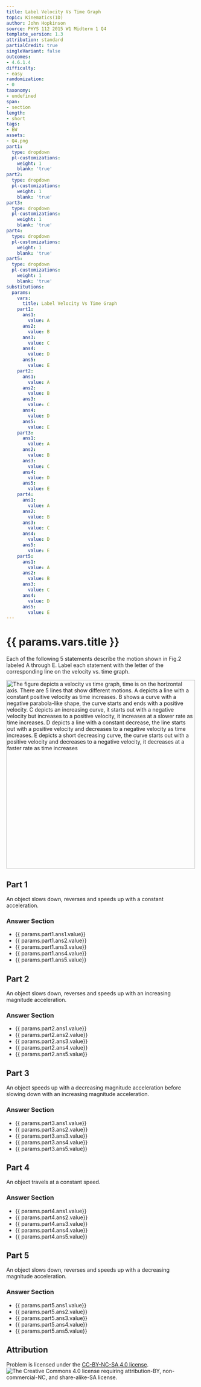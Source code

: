 ```yaml
---
title: Label Velocity Vs Time Graph
topic: Kinematics(1D)
author: John Hopkinson
source: PHYS 112 2015 W1 Midterm 1 Q4
template_version: 1.3
attribution: standard
partialCredit: true
singleVariant: false
outcomes:
- 4.6.1.4
difficulty:
- easy
randomization:
- 0
taxonomy:
- undefined
span:
- section
length:
- short
tags:
- EW
assets:
- Q4.png
part1:
  type: dropdown
  pl-customizations:
    weight: 1
    blank: 'true'
part2:
  type: dropdown
  pl-customizations:
    weight: 1
    blank: 'true'
part3:
  type: dropdown
  pl-customizations:
    weight: 1
    blank: 'true'
part4:
  type: dropdown
  pl-customizations:
    weight: 1
    blank: 'true'
part5:
  type: dropdown
  pl-customizations:
    weight: 1
    blank: 'true'
substitutions:
  params:
    vars:
      title: Label Velocity Vs Time Graph
    part1:
      ans1:
        value: A
      ans2:
        value: B
      ans3:
        value: C
      ans4:
        value: D
      ans5:
        value: E
    part2:
      ans1:
        value: A
      ans2:
        value: B
      ans3:
        value: C
      ans4:
        value: D
      ans5:
        value: E
    part3:
      ans1:
        value: A
      ans2:
        value: B
      ans3:
        value: C
      ans4:
        value: D
      ans5:
        value: E
    part4:
      ans1:
        value: A
      ans2:
        value: B
      ans3:
        value: C
      ans4:
        value: D
      ans5:
        value: E
    part5:
      ans1:
        value: A
      ans2:
        value: B
      ans3:
        value: C
      ans4:
        value: D
      ans5:
        value: E
---
```

# {{ params.vars.title }}
Each of the following 5 statements describe the motion shown in Fig.2 labeled A through E.
Label each statement with the letter of the corresponding line on the velocity vs. time graph.

<img src="Q4.png" alt="The figure depicts a velocity vs time graph, time is on the horizontal axis. There are 5 lines that show different motions. A depicts a line with a constant positive velocity as time increases. B shows a curve with a negative parabola-like shape, the curve starts and ends with a positive velocity. C depicts an increasing curve, it starts out with a negative velocity but increases to a positive velocity, it increases at a slower rate as time increases. D depicts a line with a constant decrease, the line starts out with a positive velocity and decreases to a negative velocity as time increases. E depicts a short decreasing curve, the curve starts out with a positive velocity and decreases to a negative velocity, it decreases at a faster rate as time increases " width=500>

## Part 1

An object slows down, reverses and speeds up with a constant acceleration.

### Answer Section

- {{ params.part1.ans1.value}}
- {{ params.part1.ans2.value}}
- {{ params.part1.ans3.value}}
- {{ params.part1.ans4.value}}
- {{ params.part1.ans5.value}}

## Part 2

An object slows down, reverses and speeds up with an increasing magnitude acceleration.

### Answer Section

- {{ params.part2.ans1.value}}
- {{ params.part2.ans2.value}}
- {{ params.part2.ans3.value}}
- {{ params.part2.ans4.value}}
- {{ params.part2.ans5.value}}

## Part 3

An object speeds up with a decreasing magnitude acceleration before slowing down with an increasing magnitude acceleration.

### Answer Section

- {{ params.part3.ans1.value}}
- {{ params.part3.ans2.value}}
- {{ params.part3.ans3.value}}
- {{ params.part3.ans4.value}}
- {{ params.part3.ans5.value}}

## Part 4

An object travels at a constant speed.

### Answer Section

- {{ params.part4.ans1.value}}
- {{ params.part4.ans2.value}}
- {{ params.part4.ans3.value}}
- {{ params.part4.ans4.value}}
- {{ params.part4.ans5.value}}

## Part 5

An object slows down, reverses and speeds up with a decreasing magnitude acceleration.

### Answer Section

- {{ params.part5.ans1.value}}
- {{ params.part5.ans2.value}}
- {{ params.part5.ans3.value}}
- {{ params.part5.ans4.value}}
- {{ params.part5.ans5.value}}

## Attribution

Problem is licensed under the [CC-BY-NC-SA 4.0 license](https://creativecommons.org/licenses/by-nc-sa/4.0/).<br> ![The Creative Commons 4.0 license requiring attribution-BY, non-commercial-NC, and share-alike-SA license.](https://raw.githubusercontent.com/firasm/bits/master/by-nc-sa.png)